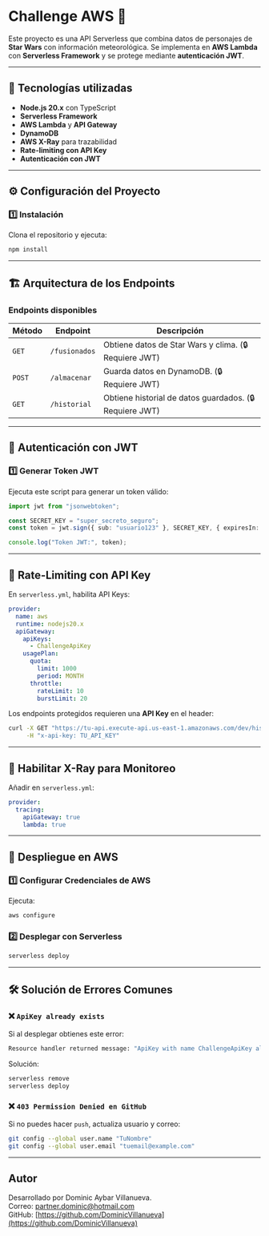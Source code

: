 # Challenge AWS 🚀  
Este proyecto es una API Serverless que combina datos de personajes de **Star Wars** con información meteorológica. Se implementa en **AWS Lambda** con **Serverless Framework** y se protege mediante **autenticación JWT**.  

---

## 📌 **Tecnologías utilizadas**
- **Node.js 20.x** con TypeScript  
- **Serverless Framework**  
- **AWS Lambda** y **API Gateway**  
- **DynamoDB**  
- **AWS X-Ray** para trazabilidad  
- **Rate-limiting con API Key**  
- **Autenticación con JWT**  

---

## ⚙️ **Configuración del Proyecto**
### **1️⃣ Instalación**
Clona el repositorio y ejecuta:
```sh
npm install
```

---

## 🏗 **Arquitectura de los Endpoints**
### **Endpoints disponibles**
| Método | Endpoint      | Descripción |
|--------|-------------|-------------|
| `GET`  | `/fusionados` | Obtiene datos de Star Wars y clima. (🔒 Requiere JWT) |
| `POST` | `/almacenar` | Guarda datos en DynamoDB. (🔒 Requiere JWT) |
| `GET`  | `/historial` | Obtiene historial de datos guardados. (🔒 Requiere JWT) |

---

## 🔐 **Autenticación con JWT**
### **1️⃣ Generar Token JWT**
Ejecuta este script para generar un token válido:
```ts
import jwt from "jsonwebtoken";

const SECRET_KEY = "super_secreto_seguro";
const token = jwt.sign({ sub: "usuario123" }, SECRET_KEY, { expiresIn: "1h" });

console.log("Token JWT:", token);
```

---

## 🔑 **Rate-Limiting con API Key**
En `serverless.yml`, habilita API Keys:
```yaml
provider:
  name: aws
  runtime: nodejs20.x
  apiGateway:
    apiKeys:
      - ChallengeApiKey
    usagePlan:
      quota:
        limit: 1000
        period: MONTH
      throttle:
        rateLimit: 10
        burstLimit: 20
```

Los endpoints protegidos requieren una **API Key** en el header:
```sh
curl -X GET "https://tu-api.execute-api.us-east-1.amazonaws.com/dev/historial" \
     -H "x-api-key: TU_API_KEY"
```

---

## 📡 **Habilitar X-Ray para Monitoreo**
Añadir en `serverless.yml`:
```yaml
provider:
  tracing:
    apiGateway: true
    lambda: true
```

---

## 🚀 **Despliegue en AWS**
### **1️⃣ Configurar Credenciales de AWS**
Ejecuta:
```sh
aws configure
```

### **2️⃣ Desplegar con Serverless**
```sh
serverless deploy
```

---

## 🛠 **Solución de Errores Comunes**
### ❌ `ApiKey already exists`
Si al desplegar obtienes este error:
```sh
Resource handler returned message: "ApiKey with name ChallengeApiKey already exists"
```
Solución:
```sh
serverless remove
serverless deploy
```

### ❌ `403 Permission Denied en GitHub`
Si no puedes hacer `push`, actualiza usuario y correo:
```sh
git config --global user.name "TuNombre"
git config --global user.email "tuemail@example.com"
```

---
## Autor

Desarrollado por Dominic Aybar Villanueva.  
Correo: partner.dominic@hotmail.com  
GitHub: [https://github.com/DominicVillanueva](https://github.com/DominicVillanueva)  

